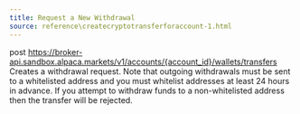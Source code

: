 ```yaml
---
title: Request a New Withdrawal
source: reference\createcryptotransferforaccount-1.html
---
```


post https://broker-api.sandbox.alpaca.markets/v1/accounts/{account_id}/wallets/transfers
Creates a withdrawal request. Note that outgoing withdrawals must be sent to a whitelisted address and you must whitelist addresses at least 24 hours in advance. If you attempt to withdraw funds to a non-whitelisted address then the transfer will be rejected.
